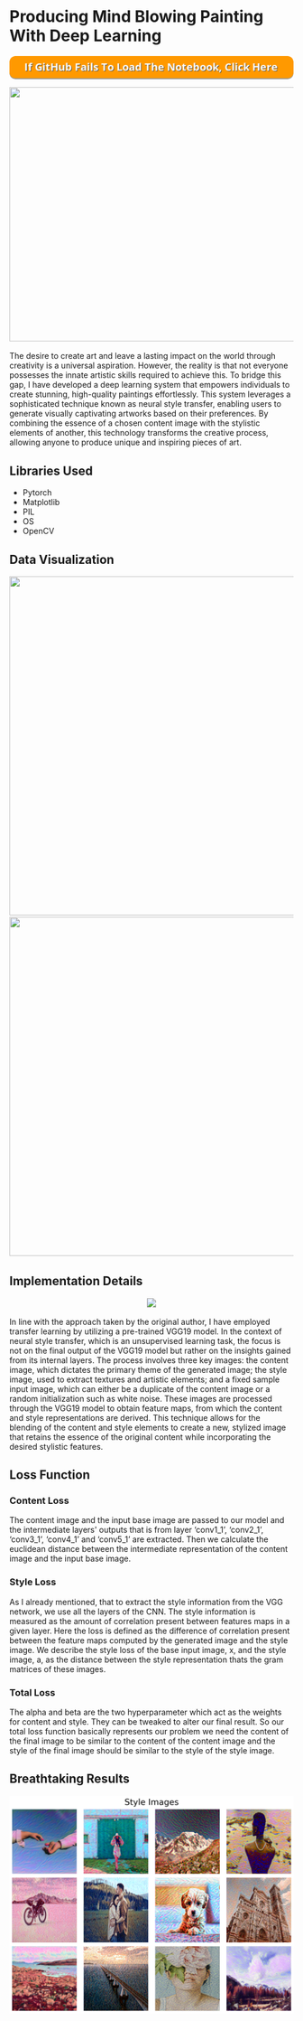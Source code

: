 # Producing Mind Blowing Painting With Deep Learning
<p align="center">
<a href="https://nbviewer.jupyter.org/github/NavinBondade/Bruno-An-That-Paints-Mind-Blowing-Painting/blob/main/Notebook/AI_That_Paints_Paintings.ipynb" target="_blank">
  <img align="center"  src="https://github.com/NavinBondade/Distinguishing-Fake-And-Real-News-With-Deep-Learning/blob/main/Graphs/button_if-github-fails-to-load-the-notebook-click-here%20(4).png?raw=true"/>
</a>
</p>
<img src="https://github.com/NavinBondade/Bruno-An-AI-That-Paints-The-Painting/blob/main/Generated%20Images/display.png" width="950" height="450">
<p>The desire to create art and leave a lasting impact on the world through creativity is a universal aspiration. However, the reality is that not everyone possesses the innate artistic skills required to achieve this. To bridge this gap, I have developed a deep learning system that empowers individuals to create stunning, high-quality paintings effortlessly. This system leverages a sophisticated technique known as neural style transfer, enabling users to generate visually captivating artworks based on their preferences. By combining the essence of a chosen content image with the stylistic elements of another, this technology transforms the creative process, allowing anyone to produce unique and inspiring pieces of art.</p>
<h2>Libraries Used</h2>
<ul>
  <li>Pytorch</li>
  <li>Matplotlib</li>
  <li>PIL</li>
  <li>OS</li>
  <li>OpenCV</li>
</ul>
<h2>Data Visualization</h2>
<img src="https://github.com/NavinBondade/Bruno-An-AI-That-Paints-The-Painting/blob/main/Dataset/Content%20Images/all%20content%20images.png" width="950" height="600">
<br>
<img src="https://github.com/NavinBondade/Bruno-An-AI-That-Paints-The-Painting/blob/main/Dataset/Style%20Images/all%20style%20images.png" width="950" height="600">
<h2>Implementation Details</h2>
<p align="center">
 <img src="https://pyimagesearch.com/wp-content/uploads/2018/08/neural_style_transfer_gatys.jpg">
</p>          
<p>In line with the approach taken by the original author, I have employed transfer learning by utilizing a pre-trained VGG19 model. In the context of neural style transfer, which is an unsupervised learning task, the focus is not on the final output of the VGG19 model but rather on the insights gained from its internal layers. The process involves three key images: the content image, which dictates the primary theme of the generated image; the style image, used to extract textures and artistic elements; and a fixed sample input image, which can either be a duplicate of the content image or a random initialization such as white noise. These images are processed through the VGG19 model to obtain feature maps, from which the content and style representations are derived. This technique allows for the blending of the content and style elements to create a new, stylized image that retains the essence of the original content while incorporating the desired stylistic features.</p>
<h2>Loss Function</h2>
<h3>Content Loss</h3>
<p>The content image and the input base image are passed to our model and the intermediate layers' outputs that is from layer ‘conv1_1’, ‘conv2_1’, ‘conv3_1’, ‘conv4_1’ and ‘conv5_1’ are extracted. Then we calculate the euclidean distance between the intermediate representation of the content image and the input base image.</p>
<h3>Style Loss</h3>
<p>As I already mentioned, that to extract the style information from the VGG network, we use all the layers of the CNN. The style information is measured as the amount of correlation present between features maps in a given layer. Here the loss is defined as the difference of correlation present between the feature maps computed by the generated image and the style image. We describe the style loss of the base input image, x, and the style image, a, as the distance between the style representation thats the gram matrices of these images.</p>
<h3>Total Loss</h3>
<p>The alpha and beta are the two hyperparameter which act as the weights for content and style. They can be tweaked to alter our final result. So our total loss function basically represents our problem we need the content of the final image to be similar to the content of the content image and the style of the final image should be similar to the style of the style image.</p>
<h2>Breathtaking Results</h2>
<p align="center">
 <img src="https://github.com/NavinBondade/Bruno-An-AI-That-Paints-Mind-Blowing-Painting/blob/main/Generated%20Images/all%20paintings.png">
</p> 




